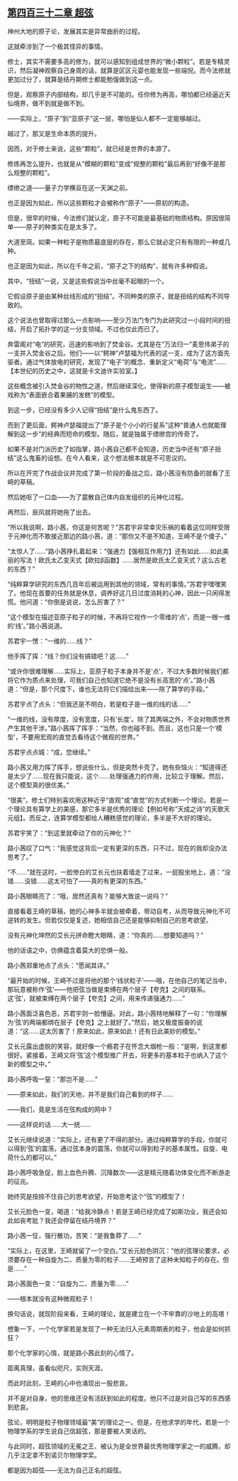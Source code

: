 ## [第四百三十二章 超弦](https://www.xxbiquge.com/11_11207/9198075.html)


  神州大地的原子论，发展其实是异常曲折的过程。

  这就牵涉到了一个极其怪异的事情。

  修士，其实不需要多高的修为，就可以感知到组成世界的“微小颗粒”。若是专精灵识，然后凝神观察自己身周的话，就算是区区元婴也能发现一些端倪。而今法修就更加过分了，就算是结丹期修士都能勉强做到这一点。

  但是，观察原子内部结构，却几乎是不可能的。任你修为再高，哪怕都已经逼近天仙境界，做不到就是做不到。

  ——实际上，“原子”到“亚原子”这一层，哪怕是仙人都不一定能够越过。

  越过了，那又是生命本质的提升。

  因而，对于修士来说，这些“颗粒”，就已经是世界的本源了。

  修炼再怎么提升，也就是从“模糊的颗粒”变成“规整的颗粒”最后再到“好像不是那么规整的颗粒”。

  缥缈之道——量子力学横亘在这一天渊之前。

  也正是因为如此，所以这些颗粒才会被称作“原子”——原初的构造。

  但是，很早的时候，今法修们就认定，原子不可能是最基础的物质结构。原因很简单——原子的种类实在是太多了。

  大道至简。如果一种粒子是物质最底层的存在，那么它就必定只有有限的一种或几种。

  也正是因为如此，所以在千年之前，“原子之下的结构”，就有许多种假说。

  其中，“扭结”一说，又是这些假说当中丝毫不起眼的一个。

  它假设原子是由某种丝线形成的“扭结”。不同种类的原子，就是扭结的结构不同导致的。

  这个说法也曾取得过那么一点影响——至少万法门专门为此研究过一小段时间的扭结，开启了拓扑学的这一分支领域。不过也仅此而已了。

  奔雷阁对“电”的研究，迅速的影响到了焚金谷。尤其是在“万法归一”麦思伟弟子的一支并入焚金谷之后。他们——以“鳄神”卢瑟福为代表的这一支，成为了这方面先驱者。通过气体放电的研究，发现了“电子”的概念、重新定义“电荷”与“电流”……【本世纪的历史之中，这就是卡文迪许实验室。】

  这些概念被引入焚金谷的物性之道，然后继续深化，使得新的原子模型诞生——被戏称为“表面嵌合着果脯的发糕”的模型。

  到这一步，已经没有多少人记得“扭结”是什么鬼东西了。

  而到了更后面，鳄神卢瑟福提出了“原子是个小小的行星系”这种“普通人也就能理解到这一步”的经典而短命的模型。随后，就是独属于缥缈宫的传奇了。

  如果不是对门派历史了如指掌，路小茜自己都不会知道，历史当中还有“原子扭结”这么鬼畜的设想。在今人看来，这个想法根本就是不可思议的。

  所以在开完了作战会议并完成了第一阶段的备战之后，路小茜没有防备的就看了王崎的草稿。

  然后她呕了一口血——为了震散自己体内自发组织的元神化过程。

  再然后，辰风就将她拖了出去。

  “所以我说啊，路小茜，你这是何苦呢？”苏君宇非常幸灾乐祸的看着这位同样受限于元神化而不敢接近那边的路小茜，道：“那你又不是不知道，王崎不是个傻子。”

  “太惊人了……”路小茜挣扎着起来：“强通力【强相互作用力】还有如此……如此美丽的写法！欧氏太乙变天式【欧拉β函数】……居然是欧氏太乙变天式？这么古老的东西？”

  “纯粹算学研究的东西几百年后被运用到其他的领域，常有的事情。”苏君宇嘿嘿笑了。他现在首要的任务就是休息，调养好这几日过度消耗的心神，因此一只闲得发慌。他问道：“你倒是说说，怎么厉害了？”

  “这个模型在描述亚原子粒子的时候，不再将它视作一个零维的‘点’，而是一根一维的‘线’。”路小茜说道。

  苏君宇一愣：“一维的……线？”

  他手挥了挥：“线？你们没有搞错吧？这……”

  “或许你很难理解……实际上，亚原子粒子本身并不是‘点’，不过大多数时候我们都将它作为质点来处理，可我们自己也知道它绝不是没有长高宽的‘点’。”路小茜道：“但是，那个尺度下，谁也无法将它们描绘出来——除了算学的手段。”

  苏君宇点了点头：“但我还是不明白，若是粒子是一维的线的话……”

  “一维的线，没有厚度，没有宽度，只有‘长度’。除了其两端之外，不会对物质世界产生其他干涉。”路小茜挥了挥手：“当然，你也碰不到。而且，这也只是一个‘模型’，不要用宏观的直觉去看待这个微观的世界。”

  苏君宇点点城：“成，您继续。”

  路小茜又用力挥了挥手，想说些什么，但是突然卡壳了。她有些恼火：“知道得还是太少了……现在我只能说，这个……处理强通力的作用，比较立于理解。然后，这个模型真的很优美。”

  “很美”，修士们特别喜欢用这种近乎“直观”或“直觉”的方式判断一个理论。若是一个理论具有算学上的美感，那它多半是优秀的理论【例如号称“天成之诗”的天歌天元组】。而反之，连算学模型都给人糟糕感觉的理论，多半是不大好的理论。

  苏君宇笑了：“到这里就牵动了你的元神化？”

  路小茜叹了口气：“我感觉这背后一定有更深的东西，只不过，现在的我却没办法思考了。”

  “不……”就在这时，一脸惨白的艾长元也扶着墙走了过来，一屁股坐地上，道：“没错……没错……这太可怕了——真的有更深的东西。”

  路小茜眼睛亮了：“哦，居然还真有？能够大致说一说吗？”

  直接看着王崎的草稿，她的心神多半就会被牵着，带动自考，从而导致元神化不可逆转的发生。但若仅仅是复述，她相信自己还是能够抑制自己的思考欲望。

  没有元神化坤然的艾长元拼命瞪大眼睛，道：“你真的……想要知道吗？”

  他的话语之中，仿佛蕴含着莫大的恐惧一般。

  路小茜郑重地点了点头：“愿闻其详。”

  “最开始的时候，王崎不过是将他的那个‘线状粒子’——哦，在他自己的笔记当中，那玩意被称作‘弦’——他把弦当做是束缚在两个层子【夸克】之间的联系。这‘弦’，就被束缚在两个层子【夸克】之间，用来传递强通力……”

  路小茜面泛喜色恶，苏君宇则一脸懵逼。对此，路小茜特地解释了一句：“你理解为‘弦’的两端都绑在层子【夸克】之上就好了。”然后，她又极度振奋的说道：“这……这太厉害了！原来如此，原来如此！还有日此美妙的模型。”

  艾长元露出虚脱的笑容，就好像一个瘾君子在怀念大烟枪一般：“是啊，到这里都很好。紧接着，王崎又将‘弦’这个模型推广开去，将更多的基本粒子也纳入了这个新的模型之中。”

  路小茜呼吸一窒：“那岂不是……”

  ——原来如此，我们的天地，并不是我们自己看到的样子……

  ——我们，竟是生活在弦构成的网中？

  ——这样说的话……大一统……

  艾长元继续说道：“实际上，还有更了不得的部分。通过纯粹算学的手段，你就可以得到‘弦’的震荡，通过弦本身的震荡，你就可以得到粒子的基本属性。自旋、电荷什么的都可以。”

  路小茜呼吸急促，脸上血色升腾、沉降数次——这是精元随着功体变化而不断游走的征兆。

  她终究是按捺不住自己的思考欲望，开始思考这个“弦”的模型了！

  艾长元脸色一变，喝道：“给我冷静点！若是王崎已经完成了如斯功业，我还会如此如丧考妣？我还会停留在结丹境界？”

  路小茜一怔，强行散功，苦笑：“是我鲁莽了……”

  “实际上，在这里，王崎就留了一个空白。”艾长元脸色阴沉：“他的弦理论要求，必须要存在一种自旋为二、质量为零的粒子……王崎预言了这种未知粒子的存在。但是……”

  路小茜面色一变：“自旋为二、质量为零……”

  ——根本就没有这种微观粒子！

  换句话说，就现阶段来看，王崎的理论，就是建立在一个不牢靠的沙地上的高塔！

  想象一下，一个化学家若是发现了一种无法归入元素周期表的粒子，他会是如何抓狂？

  那个化学家的心情，就是路小茜此刻的心情了。

  距离真理，虽看似咫尺，实则天涯。

  而此时此刻，王崎的心中也涌现出一股悲哀。

  并不是对自身。他的思维还没有活跃到如此的程度。他只不过是对自己写的东西感到悲哀。

  弦论，明明是粒子物理领域最“美”的理论之一。但是，在他求学的年代，若是一个物理学系的学生说自己信超弦，那是要被人笑话的。

  与此同时，超弦领域的无冕之王、被认为是全世界最优秀物理学家之一的威腾，却几乎注定拿不到诺贝尔物理学奖。

  都是因为超弦——无法为自己正名的超弦。
